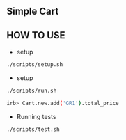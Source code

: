 ## Simple Cart

## HOW TO USE

- setup

```bash
./scripts/setup.sh
```

- setup

```bash
./scripts/run.sh

irb> Cart.new.add('GR1').total_price
```

-  Running tests

```bash
./scripts/test.sh
```
